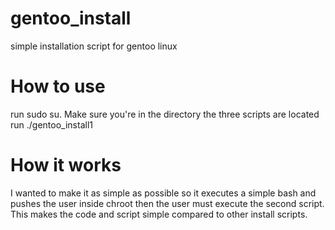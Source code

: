 # gentoo_install
simple installation script for gentoo linux

# How to use
run sudo su.
Make sure you're in the directory the three scripts are located
run ./gentoo_install1

# How it works
I wanted to make it as simple as possible so it executes a simple bash and pushes the user inside chroot
then the user must execute the second script. This makes the code and script simple compared to other install scripts.
